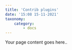 ```yaml
---
title: 'Contrib plugins'
date: '15:08 15-11-2021'
taxonomy:
    category:
        - docs
---
```


Your page content goes here..